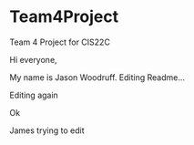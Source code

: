 Team4Project
============

Team 4 Project for CIS22C

Hi everyone,

My name is Jason Woodruff.
Editing Readme...

Editing again

Ok

James trying to edit
